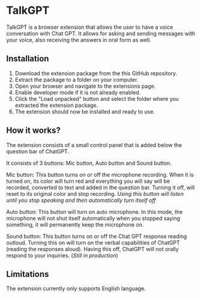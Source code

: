 # TalkGPT

TalkGPT is a browser extension that allows the user to have a voice conversation with Chat GPT. It allows for asking and sending messages with your voice, also receiving the answers in oral form as well.

## Installation

1. Download the extension package from the this GitHub repository.
2. Extract the package to a folder on your computer.
3. Open your browser and navigate to the extensions page.
4. Enable developer mode if it is not already enabled.
5. Click the "Load unpacked" button and select the folder where you extracted the extension package.
6. The extension should now be installed and ready to use.

## How it works?

The extension consists of a small control panel that is added below the question bar of ChatGPT.

It consists of 3 buttons: Mic button, Auto button and Sound button.

Mic button: This button turns on or off the microphone recording. When it is turned on, its color will turn red and everything you will say will be recorded, converted to text and added in the question bar. Turning it off, will reset to its original color and stop recording. _Using this button will listen until you stop speaking and then automatically turn itself off_

Auto button: This button will turn on auto microphone. In this mode, the microphone will not shut itself automatically when you stopped saying something, it will permanently keep the microphone on.

Sound button: This button turns on or off the Chat GPT response reading outloud. Turning this on will turn on the verbal capabilities of ChatGPT (reading the responses aloud). Having this off, ChatGPT will not orally respond to your inquiries. (*Still in production*)

## Limitations

The extension currently only supports English language.
